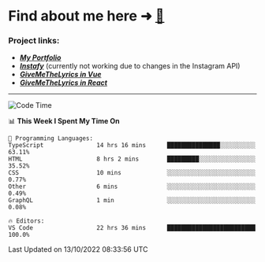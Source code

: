 # Find about me here ➜ [🧑](https://pauabella.dev)

### Project links:
- ***[My Portfolio](https://pauabella.dev)***
- ***[Instafy](https://instafy.me)*** (currently not working due to changes in the Instagram API)
- ***[GiveMeTheLyrics in Vue](https://lyrics.pauabella.dev)***
- ***[GiveMeTheLyrics in React](https://pauabella.dev/GiveMeTheLyrics)***

---
<!--START_SECTION:waka-->
![Code Time](http://img.shields.io/badge/Code%20Time-1%2C539%20hrs%2011%20mins-blue)

📊 **This Week I Spent My Time On** 

```text
💬 Programming Languages: 
TypeScript               14 hrs 16 mins      ███████████████░░░░░░░░░░   63.11% 
HTML                     8 hrs 2 mins        █████████░░░░░░░░░░░░░░░░   35.52% 
CSS                      10 mins             ░░░░░░░░░░░░░░░░░░░░░░░░░   0.77% 
Other                    6 mins              ░░░░░░░░░░░░░░░░░░░░░░░░░   0.49% 
GraphQL                  1 min               ░░░░░░░░░░░░░░░░░░░░░░░░░   0.08%

🔥 Editors: 
VS Code                  22 hrs 36 mins      █████████████████████████   100.0%

```


 Last Updated on 13/10/2022 08:33:56 UTC
<!--END_SECTION:waka-->
